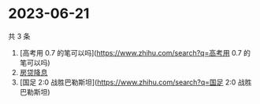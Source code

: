 # 2023-06-21

共 3 条

<!-- BEGIN ZHIHUSEARCH -->
<!-- 最后更新时间 Wed Jun 21 2023 05:05:51 GMT+0800 (China Standard Time) -->
1. [高考用 0.7 的笔可以吗](https://www.zhihu.com/search?q=高考用 0.7 的笔可以吗)
1. [房贷降息](https://www.zhihu.com/search?q=房贷降息)
1. [国足 2:0 战胜巴勒斯坦](https://www.zhihu.com/search?q=国足 2:0 战胜巴勒斯坦)
<!-- END ZHIHUSEARCH -->
